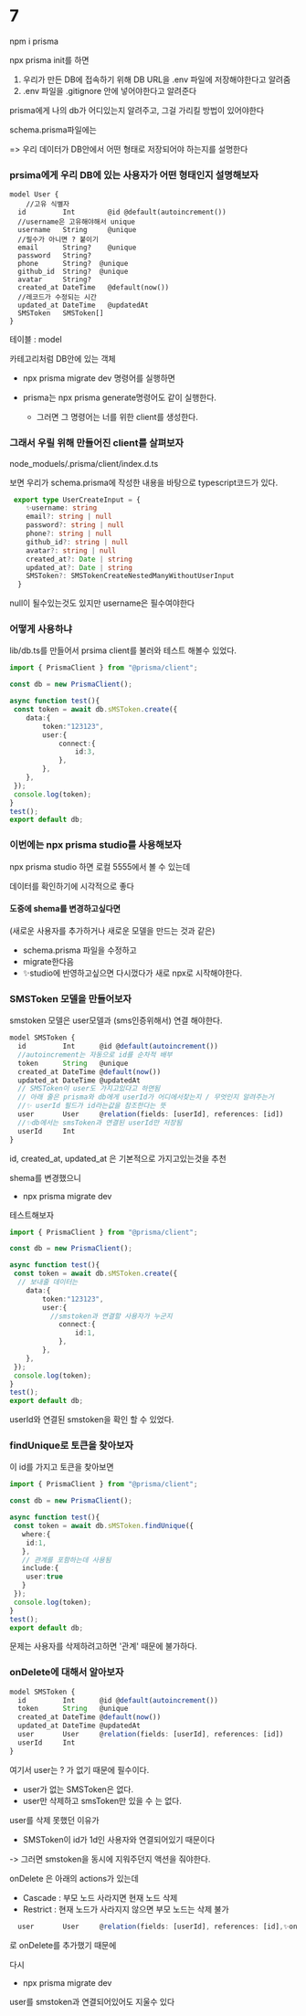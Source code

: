 # 7

npm i prisma

npx prisma init를 하면
1. 우리가 만든 DB에 접속하기 위해 DB URL을 .env 파일에 저장해야한다고 알려줌
2. .env 파일을 .gitignore 안에 넣어야한다고 알려준다


prisma에게 나의 db가 어디있는지 알려주고, 그걸 가리킬 방법이 있어야한다

schema.prisma파일에는 

=> 우리 데이터가 DB안에서 어떤 형태로 저장되어야 하는지를 설명한다



###  prsima에게 우리 DB에 있는 사용자가 어떤 형태인지 설명해보자 

``` prisma
model User {
    //고유 식별자 
  id         Int        @id @default(autoincrement())
  //username은 고유해야해서 unique
  username   String     @unique
  //필수가 아니면 ? 붙이기
  email      String?    @unique
  password   String?
  phone      String?  @unique
  github_id  String?  @unique
  avatar     String?
  created_at DateTime   @default(now())
  //레코드가 수정되는 시간 
  updated_at DateTime   @updatedAt
  SMSToken   SMSToken[]
}

```

테이블 :  model

카테고리처럼 DB안에 있는 객체

- npx prisma migrate dev 명령어를 실행하면
- prisma는 npx prisma generate명령어도 같이 실행한다.

    - 그러면 그 명령어는 너를 위한 client를 생성한다.


### 그래서 우릴 위해 만들어진 client를 살펴보자

node_moduels/.prisma/client/index.d.ts

보면 우리가 schema.prisma에 작성한 내용을 바탕으로  typescript코드가 있다.

``` ts
 export type UserCreateInput = {
    ✨username: string
    email?: string | null
    password?: string | null
    phone?: string | null
    github_id?: string | null
    avatar?: string | null
    created_at?: Date | string
    updated_at?: Date | string
    SMSToken?: SMSTokenCreateNestedManyWithoutUserInput
  }
  ```

null이 될수있는것도 있지만 username은 필수여야한다

### 어떻게 사용하냐
lib/db.ts를 만들어서 prsima client를 불러와 테스트 해볼수 있었다. 


``` ts
import { PrismaClient } from "@prisma/client";

const db = new PrismaClient();

async function test(){
 const token = await db.sMSToken.create({
    data:{
        token:"123123",
        user:{
            connect:{
                id:3,
            },
        },
    },
 });
 console.log(token);
}
test();
export default db;

```


### 이번에는 npx prisma studio를 사용해보자
npx prisma studio 하면 로컬 5555에서 볼 수 있는데

데이터를 확인하기에 시각적으로 좋다

#### 도중에 shema를 변경하고싶다면

(새로운 사용자를 추가하거나 새로운 모델을 만드는 것과 같은)

- schema.prisma 파일을 수정하고 
- migrate한다음
- ✨studio에 반영하고싶으면 다시껐다가 새로 npx로 시작해야한다.

### SMSToken 모델을 만들어보자

smstoken 모델은 user모델과  (sms인증위해서) 연결 해야한다.

``` ts
model SMSToken {
  id         Int      @id @default(autoincrement())
  //autoincrement는 자동으로 id를 순차적 배부 
  token      String   @unique
  created_at DateTime @default(now())
  updated_at DateTime @updatedAt
  // SMSToken이 user도 가지고있다고 하면됨
  // 아래 줄은 prisma와 db에게 userId가 어디에서찾는지 / 무엇인지 알려주는거
  //✨ userId 필드가 id라는값을 참조한다는 뜻 
  user       User     @relation(fields: [userId], references: [id])
  //✨db에서는 smsToken과 연결된 userId만 저장됨
  userId     Int
}
```
id, created_at, updated_at 은 기본적으로 가지고있는것을 추천

shema를 변경했으니 

- npx prisma migrate dev

테스트해보자
``` ts
import { PrismaClient } from "@prisma/client";

const db = new PrismaClient();

async function test(){
 const token = await db.sMSToken.create({
  // 보내줄 데이터는 
    data:{
        token:"123123",
        user:{
          //smstoken과 연결할 사용자가 누군지
            connect:{
                id:1,
            },
        },
    },
 });
 console.log(token);
}
test();
export default db;

```

userId와 연결된 smstoken을 확인 할 수 있었다.


### findUnique로 토큰을 찾아보자

이 id를 가지고 토큰을 찾아보면

``` ts
import { PrismaClient } from "@prisma/client";

const db = new PrismaClient();

async function test(){
 const token = await db.sMSToken.findUnique({
   where:{
    id:1,
   },
   // 관계를 포함하는데 사용됨
   include:{
    user:true
   }
 });
 console.log(token);
}
test();
export default db;


```
문제는 사용자를 삭제하려고하면 
'관계' 때문에 불가하다.

### onDelete에 대해서 알아보자

``` ts
model SMSToken {
  id         Int      @id @default(autoincrement())
  token      String   @unique
  created_at DateTime @default(now())
  updated_at DateTime @updatedAt
  user       User     @relation(fields: [userId], references: [id])
  userId     Int
}
```
여기서 user는 ? 가 없기 때문에 필수이다.

- user가 없는 SMSToken은 없다.
-  user만 삭제하고 smsToken만 있을 수 는 없다. 

user를 삭제 못했던 이유가 
- SMSToken이 id가 1d인 사용자와 연결되어있기 때문이다

-> 그러면 smstoken을 동시에 지워주던지 액션을 줘야한다.


onDelete 은 아래의 actions가 있는데 

- Cascade : 부모 노드 사라지면 현재 노드 삭제
- Restrict : 현재 노드가 사라지지 않으면 부모 노드는 삭제 불가

``` ts
  user       User     @relation(fields: [userId], references: [id],✨onDelete: Cascade)

```

로 onDelete를 추가했기 때문에 

다시

- npx prisma migrate dev

user를 smstoken과 연결되어있어도 지울수 있다 
